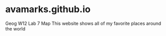 # avamarks.github.io
Geog W12 Lab 7 Map
This website shows all of my favorite places around the world
